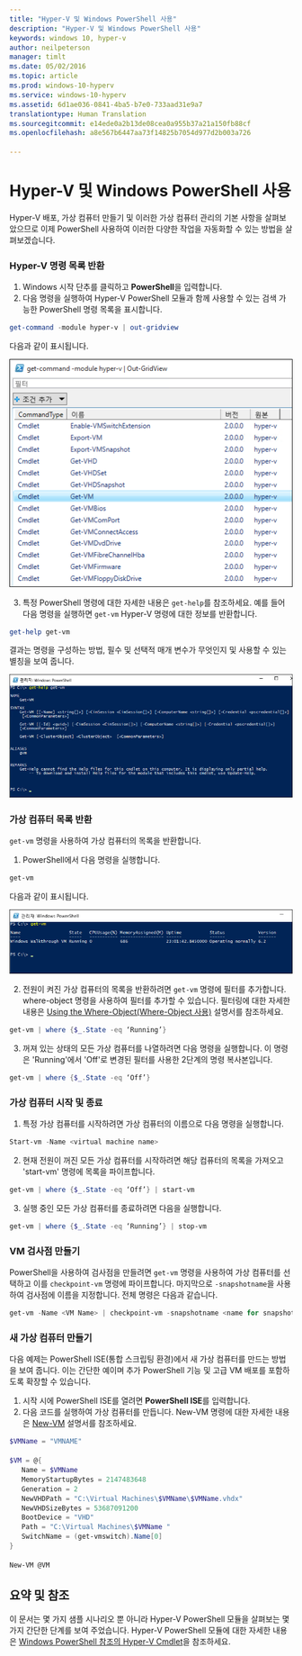 ```yaml
---
title: "Hyper-V 및 Windows PowerShell 사용"
description: "Hyper-V 및 Windows PowerShell 사용"
keywords: windows 10, hyper-v
author: neilpeterson
manager: timlt
ms.date: 05/02/2016
ms.topic: article
ms.prod: windows-10-hyperv
ms.service: windows-10-hyperv
ms.assetid: 6d1ae036-0841-4ba5-b7e0-733aad31e9a7
translationtype: Human Translation
ms.sourcegitcommit: e14ede0a2b13de08cea0a955b37a21a150fb88cf
ms.openlocfilehash: a8e567b6447aa73f14825b7054d977d2b003a726

---
```


# Hyper-V 및 Windows PowerShell 사용

Hyper-V 배포, 가상 컴퓨터 만들기 및 이러한 가상 컴퓨터 관리의 기본 사항을 살펴보았으므로 이제 PowerShell 사용하여 이러한 다양한 작업을 자동화할 수 있는 방법을 살펴보겠습니다.

### Hyper-V 명령 목록 반환

1.  Windows 시작 단추를 클릭하고 **PowerShell**을 입력합니다.
2.  다음 명령을 실행하여 Hyper-V PowerShell 모듈과 함께 사용할 수 있는 검색 가능한 PowerShell 명령 목록을 표시합니다.

 ```powershell
get-command -module hyper-v | out-gridview
```
  다음과 같이 표시됩니다.

  ![](media\command_grid.png)

3. 특정 PowerShell 명령에 대한 자세한 내용은 `get-help`를 참조하세요. 예를 들어 다음 명령을 실행하면 `get-vm` Hyper-V 명령에 대한 정보를 반환합니다.

  ```powershell
get-help get-vm
```
 결과는 명령을 구성하는 방법, 필수 및 선택적 매개 변수가 무엇인지 및 사용할 수 있는 별칭을 보여 줍니다.

 ![](media\get_help.png)


### 가상 컴퓨터 목록 반환

`get-vm` 명령을 사용하여 가상 컴퓨터의 목록을 반환합니다.

1. PowerShell에서 다음 명령을 실행합니다.
 
 ```powershell
get-vm
```
 다음과 같이 표시됩니다.

 ![](media\get_vm.png)

2. 전원이 켜진 가상 컴퓨터의 목록을 반환하려면 `get-vm` 명령에 필터를 추가합니다. where-object 명령을 사용하여 필터를 추가할 수 있습니다. 필터링에 대한 자세한 내용은 [Using the Where-Object(Where-Object 사용)](https://technet.microsoft.com/en-us/library/ee177028.aspx) 설명서를 참조하세요.   

 ```powershell
 get-vm | where {$_.State -eq ‘Running’}
 ```
3.  꺼져 있는 상태의 모든 가상 컴퓨터를 나열하려면 다음 명령을 실행합니다. 이 명령은 'Running'에서 'Off'로 변경된 필터를 사용한 2단계의 명령 복사본입니다.

 ```powershell
 get-vm | where {$_.State -eq ‘Off’}
 ```

### 가상 컴퓨터 시작 및 종료

1. 특정 가상 컴퓨터를 시작하려면 가상 컴퓨터의 이름으로 다음 명령을 실행합니다.

 ```powershell
 Start-vm -Name <virtual machine name>
 ```

2. 현재 전원이 꺼진 모든 가상 컴퓨터를 시작하려면 해당 컴퓨터의 목록을 가져오고 'start-vm' 명령에 목록을 파이프합니다.

  ```powershell
 get-vm | where {$_.State -eq ‘Off’} | start-vm
 ```
3. 실행 중인 모든 가상 컴퓨터를 종료하려면 다음을 실행합니다.
 
  ```powershell
 get-vm | where {$_.State -eq ‘Running’} | stop-vm
 ```

### VM 검사점 만들기

PowerShell을 사용하여 검사점을 만들려면 `get-vm` 명령을 사용하여 가상 컴퓨터를 선택하고 이를 `checkpoint-vm` 명령에 파이프합니다. 마지막으로 `-snapshotname`을 사용하여 검사점에 이름을 지정합니다. 전체 명령은 다음과 같습니다.

 ```powershell
 get-vm -Name <VM Name> | checkpoint-vm -snapshotname <name for snapshot>
 ```
### 새 가상 컴퓨터 만들기

다음 예제는 PowerShell ISE(통합 스크립팅 환경)에서 새 가상 컴퓨터를 만드는 방법을 보여 줍니다. 이는 간단한 예이며 추가 PowerShell 기능 및 고급 VM 배포를 포함하도록 확장할 수 있습니다.

1. 시작 시에 PowerShell ISE를 열려면 **PowerShell ISE**를 입력합니다.
2. 다음 코드를 실행하여 가상 컴퓨터를 만듭니다. New-VM 명령에 대한 자세한 내용은 [New-VM](https://technet.microsoft.com/en-us/library/hh848537.aspx) 설명서를 참조하세요.

  ```powershell
 $VMName = "VMNAME"

 $VM = @{
     Name = $VMName 
     MemoryStartupBytes = 2147483648
     Generation = 2
     NewVHDPath = "C:\Virtual Machines\$VMName\$VMName.vhdx"
     NewVHDSizeBytes = 53687091200
     BootDevice = "VHD"
     Path = "C:\Virtual Machines\$VMName "
     SwitchName = (get-vmswitch).Name[0]
 }

 New-VM @VM
  ```

## 요약 및 참조

이 문서는 몇 가지 샘플 시나리오 뿐 아니라 Hyper-V PowerShell 모듈을 살펴보는 몇 가지 간단한 단계를 보여 주었습니다. Hyper-V PowerShell 모듈에 대한 자세한 내용은 [Windows PowerShell 참조의 Hyper-V Cmdlet](https://technet.microsoft.com/%5Clibrary/Hh848559.aspx)을 참조하세요.  
 


<!--HONumber=Jun16_HO4-->


